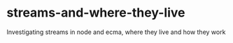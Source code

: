 # streams-and-where-they-live
Investigating streams in node and ecma, where they live and how they work
